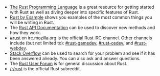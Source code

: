 * [The Rust Programming Language](https://doc.rust-lang.org/book/2018-edition/) is a great resource for getting started with Rust as well as diving deeper into specific features of Rust.
* [Rust by Example](https://doc.rust-lang.org/stable/rust-by-example/) shows you examples of the most common things you will be writing in Rust.
* The [Rust API Documentation](http://doc.rust-lang.org/std/) can be used to discover new methods and how they work.
* [#rust](http://chat.mibbit.com/?server=irc.mozilla.org&channel=%23rust) on irc.mozilla.org is the official Rust IRC channel.  Other channels include (but not limited to): [#rust-gamedev](http://chat.mibbit.com/?server=irc.mozilla.org&channel=%23rust-gamedev), [#rust-osdev](http://chat.mibbit.com/?server=irc.mozilla.org&channel=%23rust-osdev), and [#rust-webdev](http://chat.mibbit.com/?server=irc.mozilla.org&channel=%23rust-webdev).
* [Stack Overflow](http://stackoverflow.com/questions/tagged/rust) can be used to search for your problem and see if it has been answered already.  You can also ask and answer questions.
* The [Rust User Forum](http://users.rust-lang.org) is for general discussion about Rust.
* [/r/rust](http://www.reddit.com/r/rust/) is the official Rust subreddit.
